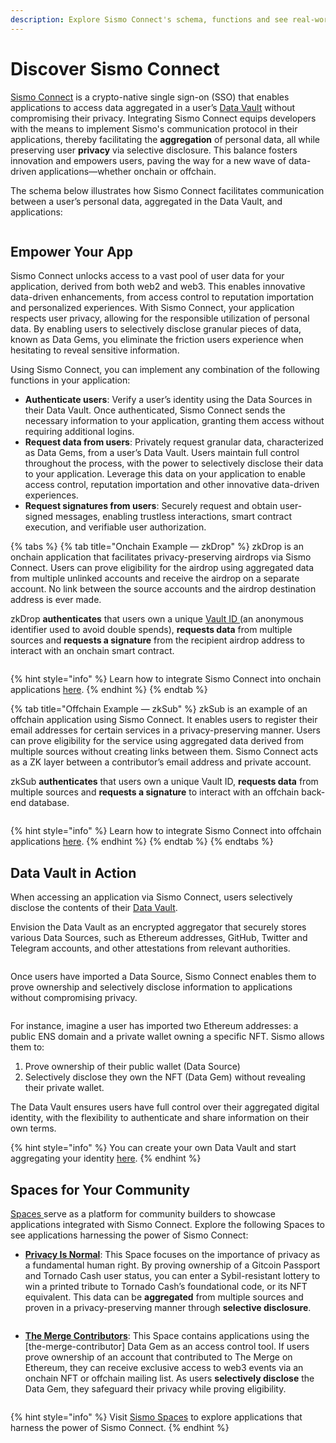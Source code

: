```yaml
---
description: Explore Sismo Connect's schema, functions and see real-world examples.
---
```


# Discover Sismo Connect

[Sismo Connect](../#sismo-connect-the-crypto-native-sso) is a crypto-native single sign-on (SSO) that enables applications to access data aggregated in a user’s [Data Vault](../#data-vault-aggregate-your-identity) without compromising their privacy. Integrating Sismo Connect equips developers with the means to implement Sismo's communication protocol in their applications, thereby facilitating the **aggregation** of personal data, all while preserving user **privacy** via selective disclosure. This balance fosters innovation and empowers users, paving the way for a new wave of data-driven applications—whether onchain or offchain.

The schema below illustrates how Sismo Connect facilitates communication between a user’s personal data, aggregated in the Data Vault, and applications:

<figure><img src="../.gitbook/assets/Sismo Connect Flow.png" alt=""><figcaption></figcaption></figure>

## Empower Your App

Sismo Connect unlocks access to a vast pool of user data for your application, derived from both web2 and web3. This enables innovative data-driven enhancements, from access control to reputation importation and personalized experiences. With Sismo Connect, your application respects user privacy, allowing for the responsible utilization of personal data. By enabling users to selectively disclose granular pieces of data, known as Data Gems, you eliminate the friction users experience when hesitating to reveal sensitive information.

Using Sismo Connect, you can implement any combination of the following functions in your application:

* **Authenticate users**: Verify a user’s identity using the Data Sources in their Data Vault. Once authenticated, Sismo Connect sends the necessary information to your application, granting them access without requiring additional logins.
* **Request data from users**: Privately request granular data, characterized as Data Gems, from a user’s Data Vault. Users maintain full control throughout the process, with the power to selectively disclose their data to your application. Leverage this data on your application to enable access control, reputation importation and other innovative data-driven experiences.
* **Request signatures from users**: Securely request and obtain user-signed messages, enabling trustless interactions, smart contract execution, and verifiable user authorization.

{% tabs %}
{% tab title="Onchain Example — zkDrop" %}
zkDrop is an onchain application that facilitates privacy-preserving airdrops via Sismo Connect. Users can prove eligibility for the airdrop using aggregated data from multiple unlinked accounts and receive the airdrop on a separate account. No link between the source accounts and the airdrop destination address is ever made.

zkDrop **authenticates** that users own a unique [Vault ID ](../knowledge-base/resources/technical-concepts/vault-and-proof-identifiers.md)(an anonymous identifier used to avoid double spends), **requests data** from multiple sources and **requests a signature** from the recipient airdrop address to interact with an onchain smart contract.

<figure><img src="../.gitbook/assets/zkDrop_Vault app_Gnenerate-ZK-Proof.jpg" alt=""><figcaption></figcaption></figure>

{% hint style="info" %}
Learn how to integrate Sismo Connect into onchain applications [here](../build-with-sismo-connect/tutorials/onchain-tutorials/).
{% endhint %}
{% endtab %}

{% tab title="Offchain Example — zkSub" %}
zkSub is an example of an offchain application using Sismo Connect. It enables users to register their email addresses for certain services in a privacy-preserving manner. Users can prove eligibility for the service using aggregated data derived from multiple sources without creating links between them. Sismo Connect acts as a ZK layer between a contributor’s email address and private account.

zkSub **authenticates** that users own a unique Vault ID, **requests data** from multiple sources and **requests a signature** to interact with an offchain back-end database.

<figure><img src="../.gitbook/assets/zkSub_Vault app_Gnenerate-ZK-Proof.jpg" alt=""><figcaption></figcaption></figure>

{% hint style="info" %}
Learn how to integrate Sismo Connect into offchain applications [here](../build-with-sismo-connect/tutorials/offchain-tutorials.md).
{% endhint %}
{% endtab %}
{% endtabs %}

## Data Vault in Action

When accessing an application via Sismo Connect, users selectively disclose the contents of their [Data Vault](../#data-vault-aggregate-your-identity).

Envision the Data Vault as an encrypted aggregator that securely stores various Data Sources, such as Ethereum addresses, GitHub, Twitter and Telegram accounts, and other attestations from relevant authorities.

<figure><img src="../.gitbook/assets/dv.png" alt=""><figcaption></figcaption></figure>

Once users have imported a Data Source, Sismo Connect enables them to prove ownership and selectively disclose information to applications without compromising privacy.

<figure><img src="../.gitbook/assets/The Merge Contributors Space.jpeg" alt=""><figcaption></figcaption></figure>

For instance, imagine a user has imported two Ethereum addresses: a public ENS domain and a private wallet owning a specific NFT. Sismo allows them to:

1. Prove ownership of their public wallet (Data Source)
2. Selectively disclose they own the NFT (Data Gem) without revealing their private wallet.

The Data Vault ensures users have full control over their aggregated digital identity, with the flexibility to authenticate and share information on their own terms.

{% hint style="info" %}
You can create your own Data Vault and start aggregating your identity [here](https://vault-beta.sismo.io/).
{% endhint %}

## Spaces for Your Community

[Spaces ](https://spaces.sismo.io/)serve as a platform for community builders to showcase applications integrated with Sismo Connect. Explore the following Spaces to see applications harnessing the power of Sismo Connect:

* [**Privacy Is Normal**](https://spaces.sismo.io/privacy-is-normal): This Space focuses on the importance of privacy as a fundamental human right. By proving ownership of a Gitcoin Passport and Tornado Cash user status, you can enter a Sybil-resistant lottery to win a printed tribute to Tornado Cash’s foundational code, or its NFT equivalent. This data can be **aggregated** from multiple sources and proven in a privacy-preserving manner through **selective disclosure**.

<figure><img src="../.gitbook/assets/Privacy in Normal Space.jpg" alt=""><figcaption></figcaption></figure>

* [**The Merge Contributors**](https://spaces.sismo.io/the-merge-contributors): This Space contains applications using the \[the-merge-contributor] Data Gem as an access control tool. If users prove ownership of an account that contributed to The Merge on Ethereum, they can receive exclusive access to web3 events via an onchain NFT or offchain mailing list. As users **selectively disclose** the Data Gem, they safeguard their privacy while proving eligibility.

<figure><img src="../.gitbook/assets/The Merge Contributors Space 2.jpg" alt=""><figcaption></figcaption></figure>

{% hint style="info" %}
Visit [Sismo Spaces](https://spaces.sismo.io/) to explore applications that harness the power of Sismo Connect.
{% endhint %}
